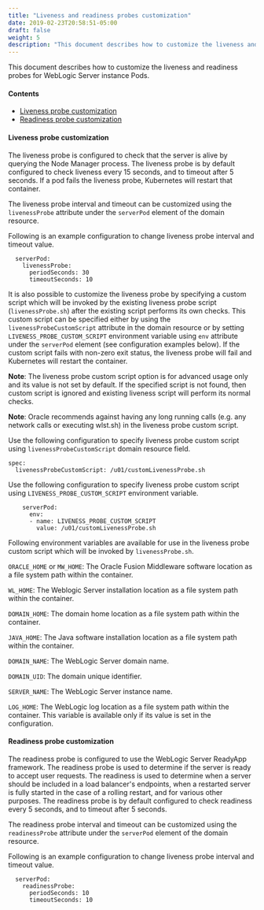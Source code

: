```yaml
---
title: "Liveness and readiness probes customization"
date: 2019-02-23T20:58:51-05:00
draft: false
weight: 5
description: "This document describes how to customize the liveness and readiness probes for WebLogic Server instance Pods."
---
```


This document describes how to customize the liveness and readiness probes for WebLogic Server instance Pods.

#### Contents

* [Liveness probe customization](#liveness-probe-customization)
* [Readiness probe customization](#readiness-probe-customization)

#### Liveness probe customization

The liveness probe is configured to check that the server is alive by querying the Node Manager process.  The liveness probe is by default configured to check liveness every 15 seconds, and to timeout after 5 seconds.  If a pod fails the liveness probe, Kubernetes will restart that container. 

The liveness probe interval and timeout can be customized using the `livenessProbe` attribute under the `serverPod` element of the domain resource. 

Following is an example configuration to change liveness probe interval and timeout value.
```
  serverPod:
    livenessProbe:
      periodSeconds: 30
      timeoutSeconds: 10
```

It is also possible to customize the liveness probe by specifying a custom script which will be invoked by the existing liveness probe script (`livenessProbe.sh`) after the existing script performs its own checks. This custom script can be specified either by using the `livenessProbeCustomScript` attribute in the domain resource or by setting `LIVENESS_PROBE_CUSTOM_SCRIPT` environment variable using `env` attribute under the `serverPod` element (see configuration examples below). If the custom script fails with non-zero exit status, the liveness probe will fail and Kubernetes will restart the container.

**Note**: The liveness probe custom script option is for advanced usage only and its value is not set by default. If the specified script is not found, then custom script is ignored and existing liveness script will perform its normal checks.

**Note**: Oracle recommends against having any long running calls (e.g. any network calls or executing wlst.sh) in the liveness probe custom script.

Use the following configuration to specify liveness probe custom script using `livenessProbeCustomScript` domain resource field.
```
spec:
  livenessProbeCustomScript: /u01/customLivenessProbe.sh
```

Use the following configuration to specify liveness probe custom script using `LIVENESS_PROBE_CUSTOM_SCRIPT` environment variable.
```
    serverPod:
      env:
      - name: LIVENESS_PROBE_CUSTOM_SCRIPT
        value: /u01/customLivenessProbe.sh
```

Following environment variables are available for use in the liveness probe custom script which will be invoked by `livenessProbe.sh`.

`ORACLE_HOME` or `MW_HOME`: The Oracle Fusion Middleware software location as a file system path within the container.

`WL_HOME`: The Weblogic Server installation location as a file system path within the container. 

`DOMAIN_HOME`: The domain home location as a file system path within the container.

`JAVA_HOME`: The Java software installation location as a file system path within the container.

`DOMAIN_NAME`: The WebLogic Server domain name.

`DOMAIN_UID`: The domain unique identifier.

`SERVER_NAME`: The WebLogic Server instance name.

`LOG_HOME`: The WebLogic log location as a file system path within the container. This variable is available only if its value is set in the configuration.

#### Readiness probe customization

The readiness probe is configured to use the WebLogic Server ReadyApp framework. The readiness probe is used to determine if the server is ready to accept user requests. The readiness is used to determine when a server should be included in a load balancer's endpoints, when a restarted server is fully started in the case of a rolling restart, and for various other purposes. The readiness probe is by default configured to check readiness every 5 seconds, and to timeout after 5 seconds. 

The readiness probe interval and timeout can be customized using the `readinessProbe` attribute under the `serverPod` element of the domain resource.

Following is an example configuration to change liveness probe interval and timeout value.
```
  serverPod:
    readinessProbe:
      periodSeconds: 10
      timeoutSeconds: 10
```
